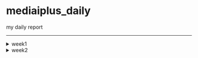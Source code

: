 # mediaiplus_daily
my daily report

******

<details>
<summary>week1</summary>

> <details>
> 
> <summary>20230302</summary>
> 
> ```
> 
> vscode
> DBeaver
> WinSCP
> MongoCompass
> 
> jh.park@mediaiplus.com 
> 123ssk12!
> 
> 메일확인 outlook
> 
> confluence
> 
> 임상시험공부 - 글로벌 임상시험 성공하기
> 
> 인턴십OT 내용정리
> 
> 컴공핵심과목 : 내가 잘하는거->대답잘할수있는거
> 자기소개 : 내가 얼마나 개발을 잘하는지, 얼마나빠르게 성장할수있는지 
> 면접관의 의도?? 편한마음으로 임하자..?
> 
> pw : 0130
> 
> task1 : EudraCT -> CTIS 
> task2 : CRIS result 수집하기
> 
> ```
> 
> </details>
> 
> <details>
> <summary>20230303</summary>
> 
> ```
> 
> 질문할거 -> 구글링 먼저하자
> 1. yml 
> 2. 파서에서 start_date yesterday 주석 이상한것같음
> 3. start_date, saving_start_date difference -> 왜 굳이 따로 두는가 ??
> 
> 
> 폴더 강제삭제 : rm -rf (folder)
> 
> 코드해석하기
> l19 : 파서
> l20 : common에서 logger가져오기 -> common_util로 가보면
> l80 : scraper 정의
> 
> 코드실행하기
> 
> 커맨드 : python scraper_manager.py
> 
> 디폴트값 nih 
> Scraper클래스로 nih 인스턴스 만듬
> _get_model 메소드 실행 -> _handling_date메소드 실행 -> NIHct 모델 리턴함 (클래스로 선언된 모델 임포트해서 갖고옴)
> 
> Namespace(start_date='lastupdatedate', end_date='today', save='no', insert='no', date_parameter=0, cris_start=0, cris_end=None, cris_lang='K', model='nih', email='no')
> 
> cris, mfds -> yaml에서 함
> 
> 핸들링데이터 메소드의 역할 
> 2023-03-01 today 를 아래처럼 변환해줌
> 03/01/2023 03/03/2023
> 
> dao가 뭘까?
> dao
> 
> run 메소드를 이해해보자
> 1. 비교
> 2. 크롤링해옴
> 3. 디비에 트리로 바꿔서 집어넣음
> 
> 
> parser?? : 커맨드라인 인수 파싱하기
> 
> 로컬 디비 만들기 : mysql부터 다시 깔자
> 
> get방식으로 api가져오기 -> 스키마 컴페어 부분부터 다시보기
> 
> ```
> 
> </details>
  
</details>

<!-- week2 -->

<details>
<summary>week2</summary>

<details>
<summary>20230306</summary>

```
import ipdb; ipdb.set_trace() 앞으로 디버깅은 이거로 하자
로컬에 DB설치하는법을 따로 배워야함...     
tqdm 이라는 신기한 라이브러리를 배웠음
  
api를 통해 정보를 받아올수있다.
Headers : fakeheaders -> 크롤링시 우회용

nih 접속하여 회사DB와 비교해보았음. 가장최신화된 자료가 NCT05754515 였는데,
회사DB에 contacts 정보가 정확히 입력되어있었음. 
exact_tree 코드  556~690 
  
https://www.clinicaltrials.gov/ct2/home
  
```
<img
     src="https://user-images.githubusercontent.com/126745832/223040633-c0b674cc-ac1f-47f8-ab99-f5087f376cc2.png"
     width=300
     height=100
/>
<img
     src="https://user-images.githubusercontent.com/126745832/223040690-9e20b7f5-e17a-4cf8-a415-63d850956a90.png"
     width=300
     height=100
/>
  
```
위와 같이 
/home/jh_park/test/_test/models/nihct/utils/info.py 코드에 적혀진대로 4개가 DB에도 저장된것.
```
<img
     src="https://user-images.githubusercontent.com/126745832/223041521-9cb969b8-3bbf-43ce-9add-3deb3032159f.png"
     width=300
     height=300
/>

```
각각은 위와 같이 정의됨.
DB에서 column의 이름임. > RDB cloumn scheme

compare scheme > crawl data > make tree > insert to DB
  
__repr__ : Node만들때(make tree) 사용했음.
```
  
</details>

<details>
<summary>20230307</summary>

```
__str__, __repr__ 차이점 보기
  
>>> import datetime
>>> a = datetime.datetime(2017, 9, 27)
>>> str(a)
'2017-09-27 00:00:00'
>>> repr(a)
'datetime.datetime(2017, 9, 27, 0, 0)'

  
  
크롤링과정 

NStudiesFound : 업데이트해줘야하는 데이터
trial/100 만큼 iteration -> full_study_list 채움
make tree를 이용하여 트리구조로 field_list를 만듬
23개의 element를 갖고있음 
field_list[0] 는 이중리스트형태로 각각의 요소가 그에 해당되는 모듈의 정보를 갖고있음.
예시 : [ ['NCT05756881', Node (Level 0) : [struct] IdentificationModule / None // num of child of this node : 5],
         ['NCT05756868', Node (Level 0) : [struct] IdentificationModule / None // num of child of this node : 5],
         ['NCT05756855', Node (Level 0) : [struct] IdentificationModule / None // num of child of this node : 6] ... ]
  
이를 바탕으로 rows를 만들면

[ ['NCT00001971', 'Evaluation of Patients With Liver Disease', 'Evaluation of Patients With Liver Disease', 'National Institutes of Health Clinical Center (CC)', '910214', 'NIH', None, None, None, None, '2023-03-07 10:18:13', '2023-03-07 10:18:13'], 
  ['NCT00001481', 'The Role of Hormones in Postpartum Mood Disorders', 'An Endocrine Model for Postpartum Mood Disorders', 'National Institutes of Health Clinical Center (CC)', '950097', 'NIH', None, None, None, None, '2023-03-07 10:18:13', '2023-03-07 10:18:13'], 
  ['NCT00001160', 'Studies on Tumors of the Thyroid', 'Studies on Thyroid Nodules and Thyroid Cancer', 'National Institutes of Health Clinical Center (CC)', '770096', 'NIH', None, None, None, None, '2023-03-07 10:18:13', '2023-03-07 10:18:13'] ... ]  

  
cris 데이터 가져오기 
  
그전에 질문

1. DB에 중복 데이터가 존재함 
  https://cris.nih.go.kr/cris/search/detailSearch.do/?seq=14743&search_page=L&search_lang=K
  https://cris.nih.go.kr/cris/search/detailSearch.do/?seq=15988&search_page=L&search_lang=K
  -> cris가 버전관리를 안해서 생기는 문제였음. 나중에 최신의 버전 (높은 key)을 유지하자
2. PRE20190408-003 ??
  pre로 key로만 들어갈수있음
3. selenium.common.exceptions.WebDriverException: Message: 'chromedriver' executable may have wrong permissions. Please see https://chromedriver.chromium.org/home
  해결 : 크롬드라이버 깔아서 .env.yml 변
4. 링크접속불가 
  https://cris.nih.go.kr/cris/resultsearch/resultSearch.do/
5. 디비에 널값이 있는이유? 


크롤링하는법  
 
먼저 갱신일을 기준으로 검색을 함.
  
parsing_kor_doc 부터 다시 확인하기. 
  
  
```
  
</details>

<details>
<summary>20230308</summary>

```

vscode 단축키

ctrl + end : 커서 맨끝으로
shift + end : 선택하면서 행의 맨끝으로
ctrl + shift + end : 선택하면서 페이지 맨끝으로 

ctrl + arrow : 커서 단어 단위로 옮기기 
ctrl + shift + arrow : 단어단위 선택하면서 맨끝으로

crtl + alt : 다중택

DB -> mediaiplus -> DB name 'RAW'

cris : 최신업데이트 부터 오늘날짜로 받아오기 

질문
1. cris 커맨드 입력받을때 인덱스를 왜입력받는가?

2. dev_fe_ctx_cris_ct 테이블의 용도?
```
```
git clone 하고 해야하는거 !!!

1. .env 
2. 크롬드라이버 받기 
```
```
CRIS 가장 큰 문제점 : api도없고, 계속해서 사이트가 변경됨 -> 지금만들어도 나중에 cris가 데이터를 게시하는 방법이 달라지면 다시 업로드 해야할 필요가 있음. -> 일단은 현재 버전으로 만들어봐야함.

현상황 : cris_ct_result 데이터들 12/16을 마지막으로 업데이트가 안됨.
현재(230308 16:06) 기준 연구결과가 등록된 데이터들은 총 551건이 검색되는데, 막상 결과가 등록이 안된경우가 많음

결과등록이 안된경우 
```

<img
     src="https://user-images.githubusercontent.com/126745832/223645866-4067dd5f-441d-4647-95e4-8868149798c0.png"
     width=300
     height=300
/>
<img
     src="https://user-images.githubusercontent.com/126745832/223645982-f809fdaa-e813-4611-9af6-c2d701a3897c.png"
     width=300
     height=300
/>

  
```
결과등록이 잘된경우
```  
<img
     src="https://user-images.githubusercontent.com/126745832/223645598-a3332d69-3451-441b-9550-bf9e7cb93345.png"
     width=300
     height=300
/>

```
내일 확인해봐야하는거 : 3/7 기준 6개가 업데이트됨, 그러나 DB엔 5개만 업데이트됨 (16157 누락) -> 3/7에 정기적으로 스크랩할때, 스크랩하기 전에 5개가 업데이트 된것이고, 나머지 하나는 스크랩 이후 업데이트된 것이었음. 

결과 탭에 접속이 가능하다가 안되는 경우는 어떻게 해야할까... -> 업데이트 되는지 알 수가 없음 
  그럼 전수조사를 해야하는가? -> 경우에 따라 다름 만약 잘못된 데이터를 지우기 위해 결과를 없앤것이라면..?
  없어진 이유를 모르면, 전수조사를 해야하나
  
```
</details>




</details>

<!-- week3 -->

